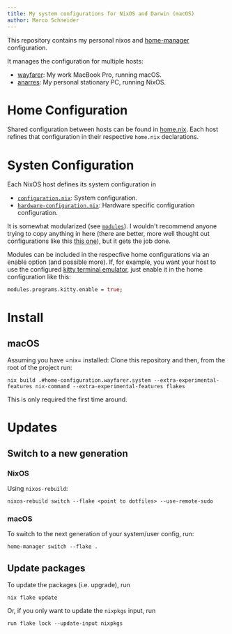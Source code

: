 ```yaml
---
title: My system configurations for NixOS and Darwin (macOS)
author: Marco Schneider
---
```


This repository contains my personal nixos and
[home-manager](https://github.com/nix-community/home-manager)
configuration.

It manages the configuration for multiple hosts:

- [wayfarer](./hosts/wayfarer): My work MacBook Pro, running macOS.
- [anarres](./hosts/anarres): My personal stationary PC, running NixOS.

# Home Configuration

Shared configuration between hosts can be found in
[home.nix](./hosts/home.nix).  Each host refines that configuration in
their respective `home.nix` declarations.

# Systen Configuration

Each NixOS host defines its system configuration in

- [`configuration.nix`](./hosts/anarres/configuration.nix): System
  configuration.
- [`hardware-configuration.nix`](./hosts/anarres/hardware-configuration.nix):
  Hardware specific configuration configuration.

It is somewhat modularized (see [`modules`](./modules)).  I wouldn't
recommend anyone trying to copy anything in here (there are better,
more well thought out configurations like this [this
one](https://github.com/kenranunderscore/dotfiles)), but it gets the
job done.

Modules can be included in the respecfive home configurations via an
enable option (and possible more).  If, for example, you want your
host to use the configured [kitty terminal
emulator](https://sw.kovidgoyal.net/kitty/), just enable it in the
home configuration like this:

``` nix
modules.programs.kitty.enable = true;
```

# Install

##  macOS

Assuming you have =nix= installed: Clone this repository and then,
from the root of the project run:

``` shell
nix build .#home-configuration.wayfarer.system --extra-experimental-features nix-command --extra-experimental-features flakes
```

This is only required the first time around.

# Updates

## Switch to a new generation

### NixOS

Using `nixos-rebuild`:
```
nixos-rebuild switch --flake <point to dotfiles> --use-remote-sudo
```

### macOS

To switch to the next generation of your system/user config, run:

```
home-manager switch --flake .
```

## Update packages

To update the packages (i.e. upgrade), run

```
nix flake update
```

Or, if you only want to update the `nixpkgs` input, run

```
run flake lock --update-input nixpkgs
```
